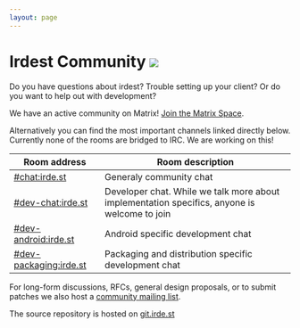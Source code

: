 ```yaml
---
layout: page
---
```


<h1 class="community-header">Irdest Community <img src="/img/tobi_delivers_325x350.png" /></h1>


Do you have questions about irdest?  Trouble setting up your client?
Or do you want to help out with development?

We have an active community on Matrix!  [Join the Matrix Space](https://matrix.to/#/#irdest:irde.st).

Alternatively you can find the most important channels linked directly
below.  Currently none of the rooms are bridged to IRC.  We are
working on this!

| Room address               | Room description                                                                              |
|----------------------------|-----------------------------------------------------------------------------------------------|
| [#chat:irde.st]()          | Generaly community chat                                                                       |
| [#dev-chat:irde.st]()      | Developer chat.  While we talk more about implementation specifics, anyone is welcome to join |
| [#dev-android:irde.st]()   | Android specific development chat                                                             |
| [#dev-packaging:irde.st]() | Packaging and distribution specific development chat                                          |

For long-form discussions, RFCs, general design proposals, or to
submit patches we also host a [community mailing list][mail].

The source repository is hosted on [git.irde.st](https://git.irde.st/we/irdest)

[matrix]: https://matrix.to/#/#irdest:fairydust.space?via=ontheblueplanet.com&via=matrix.org&via=fairydust.space
[mail]: https://lists.irde.st/archives/list/community@lists.irde.st/

